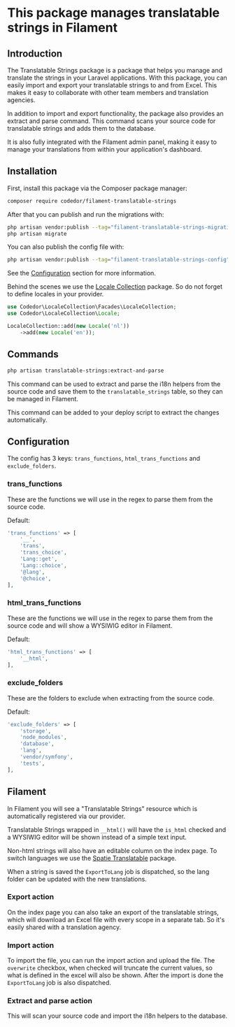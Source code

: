 # This package manages translatable strings in Filament

## Introduction

The Translatable Strings package is a package that helps you manage and translate the strings in your Laravel applications. With this package, you can easily import and export your translatable strings to and from Excel. This makes it easy to collaborate with other team members and translation agencies.

In addition to import and export functionality, the package also provides an extract and parse command. This command scans your source code for translatable strings and adds them to the database.

It is also fully integrated with the Filament admin panel, making it easy to manage your translations from within your application's dashboard.

## Installation

First, install this package via the Composer package manager:

```bash
composer require codedor/filament-translatable-strings
```

After that you can publish and run the migrations with:

```bash
php artisan vendor:publish --tag="filament-translatable-strings-migrations"
php artisan migrate
```

You can also publish the config file with:

```bash
php artisan vendor:publish --tag="filament-translatable-strings-config"
```

See the [Configuration](#configuration) section for more information.

Behind the scenes we use the [Locale Collection](https://github.com/codedor/laravel-locale-collection) package. So do not forget to define locales in your provider.

```php
use Codedor\LocaleCollection\Facades\LocaleCollection;
use Codedor\LocaleCollection\Locale;

LocaleCollection::add(new Locale('nl'))
    ->add(new Locale('en'));
```

## Commands

```bash
php artisan translatable-strings:extract-and-parse
```

This command can be used to extract and parse the i18n helpers from the source code and save them to the `translatable_strings` table, so they can be managed in Filament.

This command can be added to your deploy script to extract the changes automatically.

## Configuration

The config has 3 keys: `trans_functions`, `html_trans_functions` and `exclude_folders`.

### trans_functions

These are the functions we will use in the regex to parse them from the source code.

Default:

```php
'trans_functions' => [
    '__',
    'trans',
    'trans_choice',
    'Lang::get',
    'Lang::choice',
    '@lang',
    '@choice',
],
```

### html_trans_functions

These are the functions we will use in the regex to parse them from the source code and will show a WYSIWIG editor in Filament.

Default:

```php
'html_trans_functions' => [
    '__html',
],
```

### exclude_folders

These are the folders to exclude when extracting from the source code.

Default:

```php
'exclude_folders' => [
    'storage',
    'node_modules',
    'database',
    'lang',
    'vendor/symfony',
    'tests',
],
```

## Filament

In Filament you will see a "Translatable Strings" resource which is automatically registered via our provider.

Translatable Strings wrapped in `__html()` will have the `is_html` checked and a WYSIWIG editor will be shown instead of a simple text input.

Non-html strings will also have an editable column on the index page. To switch languages we use the [Spatie Translatable](https://filamentphp.com/docs/2.x/spatie-laravel-translatable-plugin/installation) package.

When a string is saved the `ExportToLang` job is dispatched, so the lang folder can be updated with the new translations.

### Export action

On the index page you can also take an export of the translatable strings, which will download an Excel file with every scope in a separate tab. So it's easily shared with a translation agency.

### Import action

To import the file, you can run the import action and upload the file.
The `overwrite` checkbox, when checked will truncate the current values, so what is defined in the excel will also be shown. After the import is done the `ExportToLang` job is also dispatched.

### Extract and parse action

This will scan your source code and import the i18n helpers to the database.
